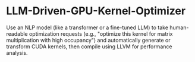 # LLM-Driven-GPU-Kernel-Optimizer
 Use an NLP model (like a transformer or a fine-tuned LLM) to take human-readable optimization requests (e.g., "optimize this kernel for matrix multiplication with high occupancy") and automatically generate or transform CUDA kernels, then compile using LLVM for performance analysis.
